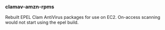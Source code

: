 ### clamav-amzn-rpms

Rebuilt EPEL Clam AntiVirus packages for use on EC2.  On-access scanning would not start using the epel build.
